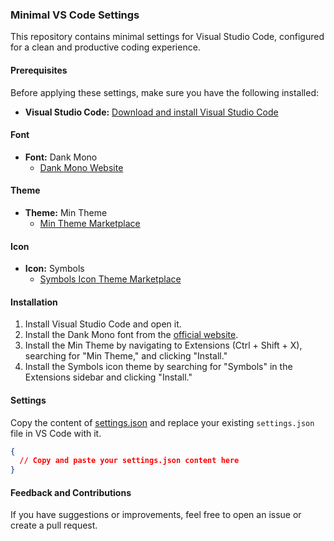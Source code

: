 ### Minimal VS Code Settings
This repository contains minimal settings for Visual Studio Code, configured for a clean and productive coding experience.

#### Prerequisites
Before applying these settings, make sure you have the following installed:
- **Visual Studio Code:** [Download and install Visual Studio Code](https://code.visualstudio.com/)

#### Font
- **Font:** Dank Mono
  - [Dank Mono Website](https://dank.sh/)

#### Theme
- **Theme:** Min Theme
  - [Min Theme Marketplace](https://marketplace.visualstudio.com/items?itemName=dafi.theme-min)

#### Icon
- **Icon:** Symbols
  - [Symbols Icon Theme Marketplace](https://marketplace.visualstudio.com/items?itemName=dracula-theme.theme-dracula)

#### Installation
1. Install Visual Studio Code and open it.
2. Install the Dank Mono font from the [official website](https://dank.sh/).
3. Install the Min Theme by navigating to Extensions (Ctrl + Shift + X), searching for "Min Theme," and clicking "Install."
4. Install the Symbols icon theme by searching for "Symbols" in the Extensions sidebar and clicking "Install."

#### Settings
Copy the content of [settings.json](settings.json) and replace your existing `settings.json` file in VS Code with it.

```json
{
  // Copy and paste your settings.json content here
}
```

#### Feedback and Contributions

If you have suggestions or improvements, feel free to open an issue or create a pull request.